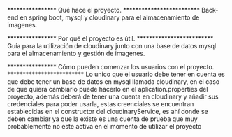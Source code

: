 **************** Qué hace el proyecto. *************************
Back-end en spring boot, mysql y cloudinary para el almacenamiento de imagenes.

**************** Por qué el proyecto es útil. *************************
Guía para la utilización de cloudinary junto con una base de datos mysql para el almacenamiento y gestión de imagenes.

**************** Cómo pueden comenzar los usuarios con el proyecto. *************************
Lo unico que el usuario debe tener en cuenta es que debe tener un base de datos en mysql llamada cloudinary, en el caso de que quiera cambiarlo puede 
hacerlo en el aplication.properties del proyecto, además deberá de tener una cuenta en cloudinary y añadir sus credenciales para poder usarla, 
estas creenciales se encuentran establecidas en el constructor del cloudinaryService, es ahí donde se deben cambiar ya que la existe es una cuenta
de prueba que muy probablemente no este activa en el momento de utilizar el proyecto
